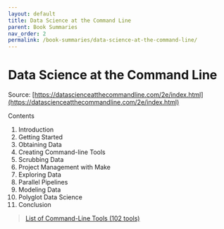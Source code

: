 ```yaml
---
layout: default
title: Data Science at the Command Line
parent: Book Summaries
nav_order: 2
permalink: /book-summaries/data-science-at-the-command-line/
---
```


# Data Science at the Command Line

Source: [https://datascienceatthecommandline.com/2e/index.html](https://datascienceatthecommandline.com/2e/index.html)

Contents
1. Introduction
2. Getting Started
3. Obtaining Data
4. Creating Command-line Tools
5. Scrubbing Data
6. Project Management with Make
7. Exploring Data
8. Parallel Pipelines
9. Modeling Data
10. Polyglot Data Science
11. Conclusion

> [List of Command-Line Tools (102 tools)](https://datascienceatthecommandline.com/2e/list-of-command-line-tools.html)

